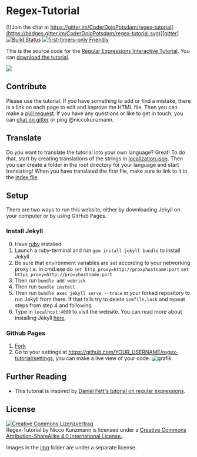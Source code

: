 Regex-Tutorial
==============

[![Join the chat at https://gitter.im/CoderDojoPotsdam/regex-tutorial](https://badges.gitter.im/CoderDojoPotsdam/regex-tutorial.svg)][gitter]
[![Build Status](https://travis-ci.org/CoderDojoPotsdam/regex-tutorial.svg?branch=master)](https://travis-ci.org/CoderDojoPotsdam/regex-tutorial)
[![first-timers-only Friendly](https://img.shields.io/badge/first--timers--only-friendly-blue.svg)](http://www.firsttimersonly.com/)

This is the source code for the [Regular Expressions Interactive Tutorial][site].
You can [download the tutorial][download].

![](regex-tutorial.png)

Contribute
---------

Please use the tutorial.
If you have something to add or find a mistake, there is a link on each page to edit and improve the HTML file.
Then you can make a [pull request][pr].
If you have any questions or like to get in touch, you can [chat on gitter][gitter] or ping @niccokunzmann.

Translate
-------

Do you want to translate the tutorial into your own language? Great!
To do that, start by creating translations of the strings in [localization.json](https://github.com/CoderDojoPotsdam/regex-tutorial/blob/master/_data/localization.json).
Then you can create a folder in the root directory for your language and start translating!
When you have translated the first file, make sure to link to it in the [index file](https://github.com/CoderDojoPotsdam/regex-tutorial/blob/master/index.html).

Setup
-----

There are two ways to run this website, either by downloading Jekyll on your computer or by using GitHub Pages.

### Install Jekyll

0. Have [ruby](https://www.ruby-lang.org) installed
1. Launch a ruby-terminal and run `gem install jekyll bundle` to install Jekyll
2. Be sure that environment variables are set according to your networking proxy
   i.e. in cmd.exe do
   `set http_proxy=http://proxyhostname:port`
   `set https_proxy=http://proxyhostname:port`
3. Then run `bundle add webrick`
4. Then run `bundle install`
5. Then run `bundle exec jekyll serve --trace` in your forked repository to run Jekyll from there.
   If that fails try to delete `Gemfile.lock` and repeat steps from step 4 and following
6. Type in `localhost:4000` to visit the website.
You can read more about installing Jekyll [here](https://jekyllrb.com/docs/installation/).

### Github Pages
1. [Fork](https://github.com/CoderDojoPotsdam/regex-tutorial/fork)
2. Go to your settings at https://github.com/YOUR_USERNAME/regex-tutorial/settings, you can make a live view of your code.
   ![grafik](https://cloud.githubusercontent.com/assets/564768/25693552/351efdcc-30aa-11e7-87a6-56ad0c3b99c7.png)

Further Reading
------------------------
- This tutorial is inspired by [Daniel Fett's tutorial on regular expressions][fett1].

License
------

<a rel="license" href="http://creativecommons.org/licenses/by-sa/4.0/"><img alt="Creative Commons Lizenzvertrag" style="border-width:0" src="img/cc-by-sa.png" /></a><br />
<span xmlns:dct="http://purl.org/dc/terms/" href="http://purl.org/dc/dcmitype/InteractiveResource" property="dct:title" rel="dct:type">Regex-Tutorial</span> by <span xmlns:cc="http://creativecommons.org/ns#" property="cc:attributionName">Nicco Kunzmann</span>  is licensed under a <a rel="license" href="http://creativecommons.org/licenses/by-sa/4.0/">Creative Commons Attribution-ShareAlike 4.0 International License.</a>.


Images in the [img](https://github.com/CoderDojoPotsdam/regex-tutorial/tree/master/img) folder are under a separate license.


[site]: https://coderdojopotsdam.github.io/regex-tutorial
[fett1]: https://www.danielfett.de/de/tutorials/tutorial-regulare-ausdrucke/
[pr]: https://github.com/CoderDojoPotsdam/regex-tutorial/compare
[download]: https://niccokunzmann.github.io/download_latest/regex-tutorial.zip
[gitter]: https://gitter.im/CoderDojoPotsdam/regex-tutorial?utm_source=badge&utm_medium=badge&utm_campaign=pr-badge&utm_content=badge
